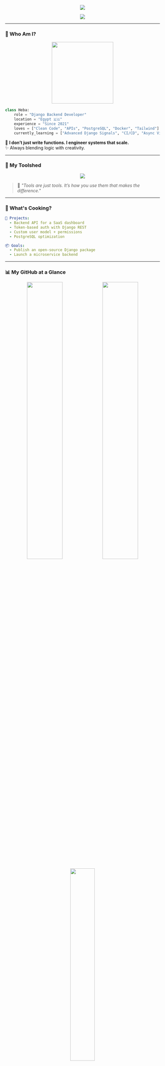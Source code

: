 <!-- Intro Banner -->
<p align="center">
  <img src="https://capsule-render.vercel.app/api?type=waving&color=0E91EC&height=200&section=header&text=Heba%20Mohamed&fontSize=45&fontColor=ffffff" />
</p>

<!-- Typing effect -->
<p align="center">
  <img src="https://readme-typing-svg.demolab.com?font=Fira+Code&weight=500&pause=1000&center=true&vCenter=true&width=600&lines=Backend+Developer+%7C+Django+Craftswoman;Clean+Code+Lover+%F0%9F%92%96;PostgreSQL+%2B+DRF+%2B+Docker+Explorer;Building+the+Logic+Behind+Beautiful+UX" />
</p>

---

### 🎨 Who Am I?

<div align="center">
  <img src="https://media.giphy.com/media/kH1DBkPNyZPOk0BxrM/giphy.gif" width="200"/>
</div>

```python
class Heba:
    role = "Django Backend Developer"
    location = "Egypt 🇪🇬"
    experience = "Since 2021"
    loves = ["Clean Code", "APIs", "PostgreSQL", "Docker", "Tailwind"]
    currently_learning = ["Advanced Django Signals", "CI/CD", "Async Views"]
```

🧠 **I don’t just write functions. I engineer systems that scale.**  
✨ Always blending logic with creativity.

---

### 🧰 My Toolshed

<p align="center">
  <img src="https://skillicons.dev/icons?i=python,django,react,tailwind,postgresql,git,github,html,css,bootstrap,cpp,java" />
</p>


> 💬 _"Tools are just tools. It’s how you use them that makes the difference."_  

---

### 🚀 What's Cooking?

```yaml
🧪 Projects:
  - Backend API for a SaaS dashboard
  - Token-based auth with Django REST
  - Custom user model + permissions
  - PostgreSQL optimization

📦 Goals:
  - Publish an open-source Django package
  - Launch a microservice backend
```

---

### 📊 My GitHub at a Glance

<div align="center">
  <img src="https://github-readme-stats.vercel.app/api?username=heba-mohamed&show_icons=true&theme=tokyonight&hide_border=true" width="48%" />
  <img src="https://github-readme-streak-stats.herokuapp.com?user=heba-mohamed&theme=tokyonight&hide_border=true" width="48%" />
</div>

<br />

<p align="center">
  <img src="https://github-readme-stats.vercel.app/api/top-langs/?username=heba-mohamed&layout=compact&theme=tokyonight&hide_border=true" width="40%" />
</p>

---

### ✨ Fun Facts About Me

- 🔍 I debug like Sherlock Holmes but in Python   
- 💬 My code has more comments than conversations in real life 😅  
- 🌌 I believe that backend is the backbone of user experience

---

### 📩 Reach Out

<p align="center">
  <a href="mailto:heba.mohamed@btu.edu.eg"><img src="https://img.shields.io/badge/Email-EA4335?style=for-the-badge&logo=gmail&logoColor=white" /></a>
  <a href="https://linkedin.com/in/heba-mohamed-a60b42334" target="_blank"><img src="https://img.shields.io/badge/LinkedIn-0077B5?style=for-the-badge&logo=linkedin&logoColor=white" /></a>
  <a href="https://github.com/heba-mohamed"><img src="https://img.shields.io/badge/GitHub-181717?style=for-the-badge&logo=github&logoColor=white" /></a>
</p>

---

### 🔮 Quote That Drives Me

<p align="center">
  <img src="https://readme-typing-svg.demolab.com?font=Fira+Code&size=20&pause=1000&center=true&vCenter=true&width=700&lines=Great+backends+make+great+frontends+possible.;APIs+are+not+just+routes%2C+they're+gateways+to+experience.;Think+like+a+user.+Code+like+a+wizard."/>
</p>

---

<p align="center">
  <img src="https://capsule-render.vercel.app/api?type=waving&color=0E91EC&height=100&section=footer"/>
</p>
